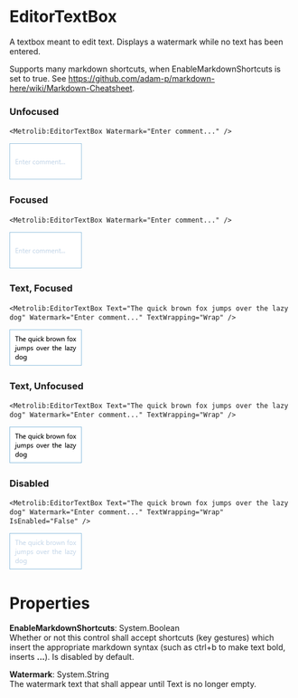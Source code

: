# EditorTextBox

A textbox meant to edit text.
                Displays a watermark while no text has been entered.

Supports many markdown shortcuts, when EnableMarkdownShortcuts is set to true.
                See https://github.com/adam-p/markdown-here/wiki/Markdown-Cheatsheet.

### Unfocused

```xaml
<Metrolib:EditorTextBox Watermark="Enter comment..." />
```
![Image of EditorTextBox, Unfocused](Unfocused.png)

### Focused

```xaml
<Metrolib:EditorTextBox Watermark="Enter comment..." />
```
![Image of EditorTextBox, Focused](Focused.png)

### Text, Focused

```xaml
<Metrolib:EditorTextBox Text="The quick brown fox jumps over the lazy dog" Watermark="Enter comment..." TextWrapping="Wrap" />
```
![Image of EditorTextBox, Text, Focused](Text__Focused.png)

### Text, Unfocused

```xaml
<Metrolib:EditorTextBox Text="The quick brown fox jumps over the lazy dog" Watermark="Enter comment..." TextWrapping="Wrap" />
```
![Image of EditorTextBox, Text, Unfocused](Text__Unfocused.png)

### Disabled

```xaml
<Metrolib:EditorTextBox Text="The quick brown fox jumps over the lazy dog" Watermark="Enter comment..." TextWrapping="Wrap" IsEnabled="False" />
```
![Image of EditorTextBox, Disabled](Disabled.png)

# Properties

**EnableMarkdownShortcuts**: System.Boolean  
Whether or not this control shall accept shortcuts (key gestures) which insert the appropriate markdown
                syntax (such as ctrl+b to make text bold, inserts **...**).
                Is disabled by default.

**Watermark**: System.String  
The watermark text that shall appear until Text is no longer empty.

